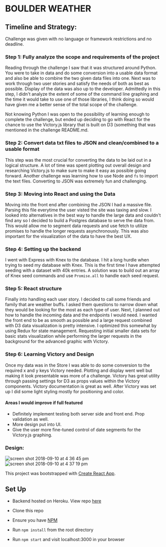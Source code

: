 # BOULDER WEATHER

## Timeline and Strategy:
Challenge was given with no language or framework restrictions and no deadline. 

### Step 1: Fully analyze the scope and requirements of the project
Reading through the challenge I saw that it was structured around Python. You were to take in data and do some conversion into a usable data format and also be able to combine the two given data files into one. Next was to work through two user stories and satisfy the needs of both as best as possible. Display of the data was also up to the developer. Admittedly in this step, I didn't analyze the extent of some of the command line graphing and the time it would take to use one of those libraries, I think doing so would have given me a better sense of the total scope of the challenge.

Not knowing Python I was open to the possibility of learning enough to complete the challenge, but ended up deciding to go with React for the chance to use the Victory.js library that is built on D3 (something that was mentioned in the challenge README.md.

### Step 2: Convert data txt files to JSON and clean/combined to a usable format
This step was the most crucial for converting the data to be laid out in a logical structure. A lot of time was spent plotting out overall design and researching Victory.js to make sure to make it easy as possible going forward. Another challenge was learning how to use Node and `fs` to import the text files. Converting to JSON was extremely fun and challenging.

### Step 3: Moving into React and using the Data
Moving into the front end after combining the JSON I had a massive file. Parsing this file everytime the user visted the site was taxing and slow. I looked into alternatives in the best way to handle the large data and couldn't find any so I decided to build a Postgres database to serve the data from. This would allow me to segment data requests and use fetch to utilize promises to handle the longer requests asynchronously. This was also important for the visualization of the data to have the best UX.

### Step 4: Setting up the backend
I went with Express with Knex to the database. I hit a long hurdle when trying to seed my database with Knex. This is the first time I have attempted seeding with a dataset with 40k entries. A solution was to build out an array of Knex seed commands and use `Promise.all` to handle each seed request.

### Step 5: React structure
Finally into handling each user story. I decided to call some friends and family that are weather buffs. I asked them questions to narrow down what they would be looking for the most as each type of user. Next, I planned out how to handle the incoming data and the endpoints I would need. I wanted the front end to be as smooth as possible and a large request combined with D3 data visualization is pretty intensive. I optimized this somewhat by using Redux for state management. Requesting initial smaller data sets for basic stats visualization while performing the larger requests in the background for the advanced graphic with Victory.

### Step 6: Learning Victory and Design
Once my data was in the Store I was able to do some conversion to the required x and y keys Victory needed. Plotting and display went well but making it look presentable was more of a challenge. Victory has great utility through passing settings for D3 as props values within the Victory components. Victory documentation is great as well. After Victory was set up I did some light styling mostly for positioning and color.

#### Areas I would improve if full featured
- Definitely implement testing both server side and front end. Prop validation as well.
- More design put into UI.
- Give the user more fine-tuned control of date segments for the Victory.js graphing.

### Design:

![screen shot 2018-09-10 at 4 36 45 pm](https://user-images.githubusercontent.com/34175382/45328166-f12e0380-b517-11e8-9ba8-1ec5b3274d09.png)
![screen shot 2018-09-10 at 4 37 19 pm](https://user-images.githubusercontent.com/34175382/45328164-effcd680-b517-11e8-8bd2-d65aa0f8d735.png)

This project was bootstrapped with [Create React App](https://github.com/facebookincubator/create-react-app).

## Set Up

* Backend hosted on Heroku. View repo [here](https://github.com/tonyr729/boulder-backend)

* Clone this repo

* Ensure you have [NPM](https://www.npmjs.com/)

* Run `npm install` from the root directory

* Run `npm start` and visit localhost:3000 in your browser
